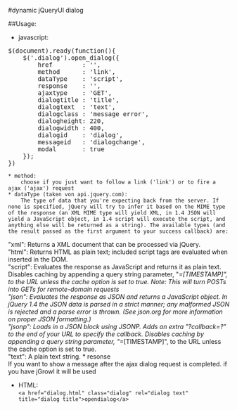 #dynamic jQueryUI dialog

##Usage:

* javascript:
<pre>
$(document).ready(function(){
	$('.dialog').open_dialog({
		href        : '',
		method		: 'link',
		dataType	: 'script',
		response	: '',
		ajaxtype	: 'GET',
		dialogtitle : 'title',
		dialogtext  : 'text',
		dialogclass : 'message error',
		dialogheight: 220,
		dialogwidth : 400,
		dialogid    : 'dialog',
		messageid   : 'dialogchange',
		modal       : true
	});
})
</pre>

	* method:  
		choose if you just want to follow a link ('link') or to fire a ajax ('ajax') request
	* dataType (taken von api.jquery.com):  
		The type of data that you're expecting back from the server. If none is specified, jQuery will try to infer it based on the MIME type of the response (an XML MIME type will yield XML, in 1.4 JSON will yield a JavaScript object, in 1.4 script will execute the script, and anything else will be returned as a string). The available types (and the result passed as the first argument to your success callback) are:  
"xml": Returns a XML document that can be processed via jQuery.  
"html": Returns HTML as plain text; included script tags are evaluated when inserted in the DOM.  
"script": Evaluates the response as JavaScript and returns it as plain text. Disables caching by appending a query string parameter, "_=[TIMESTAMP]", to the URL unless the cache option is set to true. Note: This will turn POSTs into GETs for remote-domain requests  
"json": Evaluates the response as JSON and returns a JavaScript object. In jQuery 1.4 the JSON data is parsed in a strict manner; any malformed JSON is rejected and a parse error is thrown. (See json.org for more information on proper JSON formatting.)  
"jsonp": Loads in a JSON block using JSONP. Adds an extra "?callback=?" to the end of your URL to specify the callback. Disables caching by appending a query string parameter, "_=[TIMESTAMP]", to the URL unless the cache option is set to true.  
"text": A plain text string.
	* resonse  
	If you want to show a message after the ajax dialog request is completed. if you have jGrowl it will be used


* HTML:  
`<a href="dialog.html" class="dialog" rel="dialog text" title="dialog title">opendialog</a>`